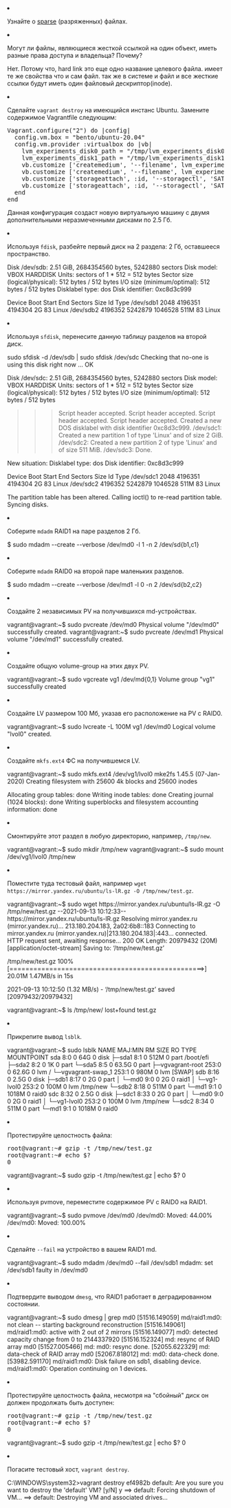 
<li>
<p>Узнайте о <a href="https://ru.wikipedia.org/wiki/%D0%A0%D0%B0%D0%B7%D1%80%D0%B5%D0%B6%D1%91%D0%BD%D0%BD%D1%8B%D0%B9_%D1%84%D0%B0%D0%B9%D0%BB" rel="nofollow">sparse</a> (разряженных) файлах.</p>
</li>
<li>
<p>Могут ли файлы, являющиеся жесткой ссылкой на один объект, иметь разные права доступа и владельца? Почему?</p>
<p>Нет. Потому что, hard link это еще одно название целевого файла. имеет те же свойства что и сам файл. так же в системе и файл и все жесткие ссылки будут иметь один файловый дескриптор(inode).
</li>
<li>
<p>Сделайте <code>vagrant destroy</code> на имеющийся инстанс Ubuntu. Замените содержимое Vagrantfile следующим:</p>
<div class="highlight highlight-source-shell position-relative" data-snippet-clipboard-copy-content="Vagrant.configure(&quot;2&quot;) do |config|
  config.vm.box = &quot;bento/ubuntu-20.04&quot;
  config.vm.provider :virtualbox do |vb|
    lvm_experiments_disk0_path = &quot;/tmp/lvm_experiments_disk0.vmdk&quot;
    lvm_experiments_disk1_path = &quot;/tmp/lvm_experiments_disk1.vmdk&quot;
    vb.customize ['createmedium', '--filename', lvm_experiments_disk0_path, '--size', 2560]
    vb.customize ['createmedium', '--filename', lvm_experiments_disk1_path, '--size', 2560]
    vb.customize ['storageattach', :id, '--storagectl', 'SATA Controller', '--port', 1, '--device', 0, '--type', 'hdd', '--medium', lvm_experiments_disk0_path]
    vb.customize ['storageattach', :id, '--storagectl', 'SATA Controller', '--port', 2, '--device', 0, '--type', 'hdd', '--medium', lvm_experiments_disk1_path]
  end
end
"><pre>Vagrant.configure(<span class="pl-s"><span class="pl-pds">"</span>2<span class="pl-pds">"</span></span>) <span class="pl-k">do</span> <span class="pl-k">|</span>config<span class="pl-k">|</span>
  config.vm.box = <span class="pl-s"><span class="pl-pds">"</span>bento/ubuntu-20.04<span class="pl-pds">"</span></span>
  config.vm.provider :virtualbox <span class="pl-k">do</span> <span class="pl-k">|</span>vb<span class="pl-k">|</span>
    lvm_experiments_disk0_path = <span class="pl-s"><span class="pl-pds">"</span>/tmp/lvm_experiments_disk0.vmdk<span class="pl-pds">"</span></span>
    lvm_experiments_disk1_path = <span class="pl-s"><span class="pl-pds">"</span>/tmp/lvm_experiments_disk1.vmdk<span class="pl-pds">"</span></span>
    vb.customize [<span class="pl-s"><span class="pl-pds">'</span>createmedium<span class="pl-pds">'</span></span>, <span class="pl-s"><span class="pl-pds">'</span>--filename<span class="pl-pds">'</span></span>, lvm_experiments_disk0_path, <span class="pl-s"><span class="pl-pds">'</span>--size<span class="pl-pds">'</span></span>, 2560]
    vb.customize [<span class="pl-s"><span class="pl-pds">'</span>createmedium<span class="pl-pds">'</span></span>, <span class="pl-s"><span class="pl-pds">'</span>--filename<span class="pl-pds">'</span></span>, lvm_experiments_disk1_path, <span class="pl-s"><span class="pl-pds">'</span>--size<span class="pl-pds">'</span></span>, 2560]
    vb.customize [<span class="pl-s"><span class="pl-pds">'</span>storageattach<span class="pl-pds">'</span></span>, :id, <span class="pl-s"><span class="pl-pds">'</span>--storagectl<span class="pl-pds">'</span></span>, <span class="pl-s"><span class="pl-pds">'</span>SATA Controller<span class="pl-pds">'</span></span>, <span class="pl-s"><span class="pl-pds">'</span>--port<span class="pl-pds">'</span></span>, 1, <span class="pl-s"><span class="pl-pds">'</span>--device<span class="pl-pds">'</span></span>, 0, <span class="pl-s"><span class="pl-pds">'</span>--type<span class="pl-pds">'</span></span>, <span class="pl-s"><span class="pl-pds">'</span>hdd<span class="pl-pds">'</span></span>, <span class="pl-s"><span class="pl-pds">'</span>--medium<span class="pl-pds">'</span></span>, lvm_experiments_disk0_path]
    vb.customize [<span class="pl-s"><span class="pl-pds">'</span>storageattach<span class="pl-pds">'</span></span>, :id, <span class="pl-s"><span class="pl-pds">'</span>--storagectl<span class="pl-pds">'</span></span>, <span class="pl-s"><span class="pl-pds">'</span>SATA Controller<span class="pl-pds">'</span></span>, <span class="pl-s"><span class="pl-pds">'</span>--port<span class="pl-pds">'</span></span>, 2, <span class="pl-s"><span class="pl-pds">'</span>--device<span class="pl-pds">'</span></span>, 0, <span class="pl-s"><span class="pl-pds">'</span>--type<span class="pl-pds">'</span></span>, <span class="pl-s"><span class="pl-pds">'</span>hdd<span class="pl-pds">'</span></span>, <span class="pl-s"><span class="pl-pds">'</span>--medium<span class="pl-pds">'</span></span>, lvm_experiments_disk1_path]
  end
end</pre></div>
<p>Данная конфигурация создаст новую виртуальную машину с двумя дополнительными неразмеченными дисками по 2.5 Гб.</p>
<p>
</li>
<li>
<p>Используя <code>fdisk</code>, разбейте первый диск на 2 раздела: 2 Гб, оставшееся пространство.</p>
<p>
Disk /dev/sdb: 2.51 GiB, 2684354560 bytes, 5242880 sectors
Disk model: VBOX HARDDISK
Units: sectors of 1 * 512 = 512 bytes
Sector size (logical/physical): 512 bytes / 512 bytes
I/O size (minimum/optimal): 512 bytes / 512 bytes
Disklabel type: dos
Disk identifier: 0xc8d3c999

Device     Boot   Start     End Sectors  Size Id Type
/dev/sdb1          2048 4196351 4194304    2G 83 Linux
/dev/sdb2       4196352 5242879 1046528  511M 83 Linux
</li>
<li>
<p>Используя <code>sfdisk</code>, перенесите данную таблицу разделов на второй диск.</p>
<p>
sudo sfdisk -d /dev/sdb | sudo sfdisk /dev/sdc
Checking that no-one is using this disk right now ... OK

Disk /dev/sdc: 2.51 GiB, 2684354560 bytes, 5242880 sectors
Disk model: VBOX HARDDISK
Units: sectors of 1 * 512 = 512 bytes
Sector size (logical/physical): 512 bytes / 512 bytes
I/O size (minimum/optimal): 512 bytes / 512 bytes

>>> Script header accepted.
>>> Script header accepted.
>>> Script header accepted.
>>> Script header accepted.
>>> Created a new DOS disklabel with disk identifier 0xc8d3c999.
/dev/sdc1: Created a new partition 1 of type 'Linux' and of size 2 GiB.
/dev/sdc2: Created a new partition 2 of type 'Linux' and of size 511 MiB.
/dev/sdc3: Done.

New situation:
Disklabel type: dos
Disk identifier: 0xc8d3c999

Device     Boot   Start     End Sectors  Size Id Type
/dev/sdc1          2048 4196351 4194304    2G 83 Linux
/dev/sdc2       4196352 5242879 1046528  511M 83 Linux

The partition table has been altered.
Calling ioctl() to re-read partition table.
Syncing disks.
</li>
<li>
<p>Соберите <code>mdadm</code> RAID1 на паре разделов 2 Гб.</p>
<p>$ sudo mdadm --create --verbose /dev/md0 -l 1 -n 2 /dev/sd{b1,c1}
</li>
<li>
<p>Соберите <code>mdadm</code> RAID0 на второй паре маленьких разделов.</p>
<p>$ sudo mdadm --create --verbose /dev/md1 -l 0 -n 2 /dev/sd{b2,c2}
</li>
<li>
<p>Создайте 2 независимых PV на получившихся md-устройствах.</p>
<p>
vagrant@vagrant:~$ sudo pvcreate /dev/md0
  Physical volume "/dev/md0" successfully created.
vagrant@vagrant:~$ sudo pvcreate /dev/md1
  Physical volume "/dev/md1" successfully created.
</li>
<li>
<p>Создайте общую volume-group на этих двух PV.</p>
<p>
vagrant@vagrant:~$ sudo vgcreate vg1 /dev/md{0,1}
  Volume group "vg1" successfully created
</li>
<li>
<p>Создайте LV размером 100 Мб, указав его расположение на PV с RAID0.</p>
<p>
vagrant@vagrant:~$ sudo lvcreate -L 100M vg1 /dev/md0
  Logical volume "lvol0" created.
</li>
<li>
<p>Создайте <code>mkfs.ext4</code> ФС на получившемся LV.</p>
<p> 
vagrant@vagrant:~$ sudo mkfs.ext4 /dev/vg1/lvol0
mke2fs 1.45.5 (07-Jan-2020)
Creating filesystem with 25600 4k blocks and 25600 inodes

Allocating group tables: done
Writing inode tables: done
Creating journal (1024 blocks): done
Writing superblocks and filesystem accounting information: done
</li>
<li>
<p>Смонтируйте этот раздел в любую директорию, например, <code>/tmp/new</code>.</p>
<p>
vagrant@vagrant:~$ sudo mkdir /tmp/new
vagrant@vagrant:~$ sudo mount /dev/vg1/lvol0 /tmp/new
</li>
<li>
<p>Поместите туда тестовый файл, например <code>wget https://mirror.yandex.ru/ubuntu/ls-lR.gz -O /tmp/new/test.gz</code>.</p>
<p>
vagrant@vagrant:~$ sudo wget https://mirror.yandex.ru/ubuntu/ls-lR.gz -O /tmp/new/test.gz
--2021-09-13 10:12:33--  https://mirror.yandex.ru/ubuntu/ls-lR.gz
Resolving mirror.yandex.ru (mirror.yandex.ru)... 213.180.204.183, 2a02:6b8::183
Connecting to mirror.yandex.ru (mirror.yandex.ru)|213.180.204.183|:443... connected.
HTTP request sent, awaiting response... 200 OK
Length: 20979432 (20M) [application/octet-stream]
Saving to: ‘/tmp/new/test.gz’

/tmp/new/test.gz              100%[=================================================>]  20.01M  1.47MB/s    in 15s

2021-09-13 10:12:50 (1.32 MB/s) - ‘/tmp/new/test.gz’ saved [20979432/20979432]

vagrant@vagrant:~$ ls /tmp/new/
lost+found  test.gz
</li>
<li>
<p>Прикрепите вывод <code>lsblk</code>.</p>
<p>
vagrant@vagrant:~$ sudo lsblk
NAME                 MAJ:MIN RM  SIZE RO TYPE  MOUNTPOINT
sda                    8:0    0   64G  0 disk
├─sda1                 8:1    0  512M  0 part  /boot/efi
├─sda2                 8:2    0    1K  0 part
└─sda5                 8:5    0 63.5G  0 part
  ├─vgvagrant-root   253:0    0 62.6G  0 lvm   /
  └─vgvagrant-swap_1 253:1    0  980M  0 lvm   [SWAP]
sdb                    8:16   0  2.5G  0 disk
├─sdb1                 8:17   0    2G  0 part
│ └─md0                9:0    0    2G  0 raid1
│   └─vg1-lvol0      253:2    0  100M  0 lvm   /tmp/new
└─sdb2                 8:18   0  511M  0 part
  └─md1                9:1    0 1018M  0 raid0
sdc                    8:32   0  2.5G  0 disk
├─sdc1                 8:33   0    2G  0 part
│ └─md0                9:0    0    2G  0 raid1
│   └─vg1-lvol0      253:2    0  100M  0 lvm   /tmp/new
└─sdc2                 8:34   0  511M  0 part
  └─md1                9:1    0 1018M  0 raid0
</li>
<li>
<p>Протестируйте целостность файла:</p>
<div class="highlight highlight-source-shell position-relative" data-snippet-clipboard-copy-content="root@vagrant:~# gzip -t /tmp/new/test.gz
root@vagrant:~# echo $?
0
"><pre>root@vagrant:<span class="pl-k">~</span><span class="pl-c"><span class="pl-c">#</span> gzip -t /tmp/new/test.gz</span>
root@vagrant:<span class="pl-k">~</span><span class="pl-c"><span class="pl-c">#</span> echo $?</span>
0</pre></div>
<p> 
vagrant@vagrant:~$ sudo gzip -t /tmp/new/test.gz | echo $?
0
</li>
<li>
<p>Используя pvmove, переместите содержимое PV с RAID0 на RAID1.</p>
<p>
vagrant@vagrant:~$ sudo pvmove /dev/md0
  /dev/md0: Moved: 44.00%
  /dev/md0: Moved: 100.00%
</li>
<li>
<p>Сделайте <code>--fail</code> на устройство в вашем RAID1 md.</p>
<p>
vagrant@vagrant:~$ sudo mdadm /dev/md0 --fail /dev/sdb1
mdadm: set /dev/sdb1 faulty in /dev/md0
</li>
<li>
<p>Подтвердите выводом <code>dmesg</code>, что RAID1 работает в деградированном состоянии.</p>
<p>
vagrant@vagrant:~$ sudo dmesg | grep md0
[51516.149059] md/raid1:md0: not clean -- starting background reconstruction
[51516.149061] md/raid1:md0: active with 2 out of 2 mirrors
[51516.149077] md0: detected capacity change from 0 to 2144337920
[51516.152324] md: resync of RAID array md0
[51527.005466] md: md0: resync done.
[52055.622329] md: data-check of RAID array md0
[52067.818012] md: md0: data-check done.
[53982.591170] md/raid1:md0: Disk failure on sdb1, disabling device.
               md/raid1:md0: Operation continuing on 1 devices.
</li>
<li>
<p>Протестируйте целостность файла, несмотря на "сбойный" диск он должен продолжать быть доступен:</p>
<div class="highlight highlight-source-shell position-relative" data-snippet-clipboard-copy-content="root@vagrant:~# gzip -t /tmp/new/test.gz
root@vagrant:~# echo $?
0
"><pre>root@vagrant:<span class="pl-k">~</span><span class="pl-c"><span class="pl-c">#</span> gzip -t /tmp/new/test.gz</span>
root@vagrant:<span class="pl-k">~</span><span class="pl-c"><span class="pl-c">#</span> echo $?</span>
0</pre></div>
<p>
vagrant@vagrant:~$ sudo gzip -t /tmp/new/test.gz | echo $?
0
</li>
<li>
<p>Погасите тестовый хост, <code>vagrant destroy</code>.</p>
<p>
C:\WINDOWS\system32>vagrant destroy ef4982b
    default: Are you sure you want to destroy the 'default' VM? [y/N] y
==> default: Forcing shutdown of VM...
==> default: Destroying VM and associated drives...
</li>
</ol>
